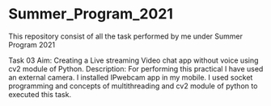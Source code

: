# Summer_Program_2021
This repository consist of all the task performed by me under Summer Program 2021

Task 03
    Aim: Creating a Live streaming Video chat app without voice using cv2 module of Python.
    Description: For performing this practical I have used an external camera. I installed IPwebcam app in my mobile. I used socket programming and concepts of multithreading and cv2 module of python to executed this task.
    
